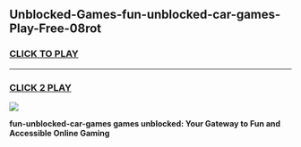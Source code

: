 
## Unblocked-Games-fun-unblocked-car-games-Play-Free-08rot
<h3>
<a href="https://premium76.site?title=fun-unblocked-car-games&ref=20A">CLICK TO PLAY</a></h3>
<hr>

<h3>
<a href="https://premium76.site?title=fun-unblocked-car-games&ref=20A">CLICK 2 PLAY</a>
  
</h3>

<a href="https://premium76.site?title=fun-unblocked-car-games&ref=20A"><img src="https://clearcache.store/games.png"></a>


**fun-unblocked-car-games games unblocked: Your Gateway to Fun and Accessible Online Gaming**
